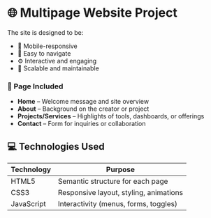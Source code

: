
# 🌐 Multipage Website Project

The site is designed to be:
- 📱 Mobile-responsive
- 🧭 Easy to navigate
- ⚙️ Interactive and engaging
- 🧱 Scalable and maintainable

### 📄 Page Included
- **Home** – Welcome message and site overview  
- **About** – Background on the creator or project  
- **Projects/Services** – Highlights of tools, dashboards, or offerings   
- **Contact** – Form for inquiries or collaboration

## 💻 Technologies Used
| Technology | Purpose                                  |
|------------|------------------------------------------|
| HTML5      | Semantic structure for each page         |
| CSS3       | Responsive layout, styling, animations   |
| JavaScript | Interactivity (menus, forms, toggles)    |
